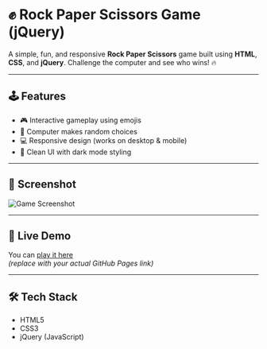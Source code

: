 # ✊ Rock Paper Scissors Game (jQuery)

A simple, fun, and responsive **Rock Paper Scissors** game built using **HTML**, **CSS**, and **jQuery**. Challenge the computer and see who wins! 🔥

---

## 🕹️ Features

- 🎮 Interactive gameplay using emojis
- 🤖 Computer makes random choices
- 💻 Responsive design (works on desktop & mobile)
- 🎨 Clean UI with dark mode styling

---

## 📸 Screenshot

![Game Screenshot](.Screenshot.png)

---

## 🚀 Live Demo

You can [play it here](https://your-github-username.github.io/rock-paper-scissors-jquery/)  
*(replace with your actual GitHub Pages link)*

---

## 🛠️ Tech Stack

- HTML5
- CSS3
- jQuery (JavaScript)
